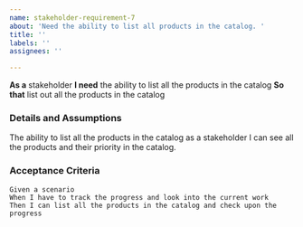 ```yaml
---
name: stakeholder-requirement-7
about: 'Need the ability to list all products in the catalog. '
title: ''
labels: ''
assignees: ''

---
```


**As a**  stakeholder
 **I need** the ability to list all the products in the catalog
 **So that** list out all the products in the catalog
   
 ### Details and Assumptions
The ability to list all the products in the catalog as a stakeholder I can see all the products and their priority in the catalog.
   
 ### Acceptance Criteria  
   
 ```gherkin
 Given a scenario
 When I have to track the progress and look into the current work
 Then I can list all the products in the catalog and check upon the progress
 ```
